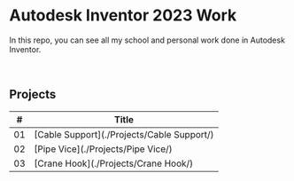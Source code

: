 # Autodesk Inventor 2023 Work

In this repo, you can see all my school and personal work done in Autodesk Inventor.

<br />

## Projects
| # |    Title    |
|---| ----------- |
|01| [Cable Support](./Projects/Cable Support/) 
|02| [Pipe Vice](./Projects/Pipe Vice/) 
|03| [Crane Hook](./Projects/Crane Hook/) 